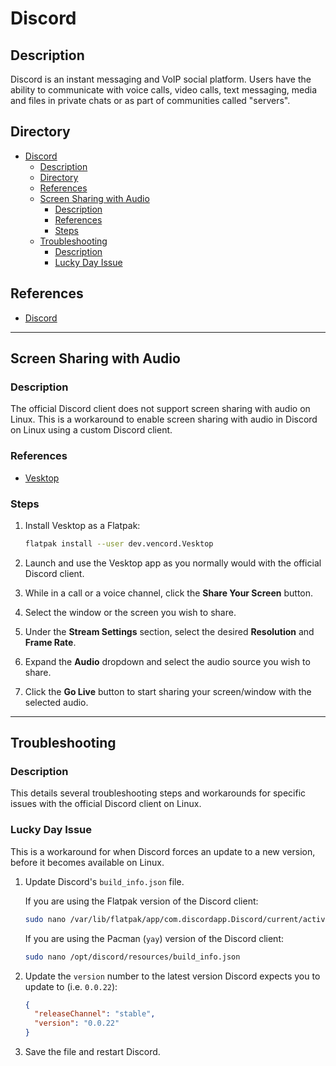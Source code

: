 # Discord

## Description

Discord is an instant messaging and VoIP social platform. Users have the ability to communicate with voice calls, video calls, text messaging, media and files in private chats or as part of communities called "servers".

## Directory

- [Discord](#discord)
  - [Description](#description)
  - [Directory](#directory)
  - [References](#references)
  - [Screen Sharing with Audio](#screen-sharing-with-audio)
    - [Description](#description-1)
    - [References](#references-1)
    - [Steps](#steps)
  - [Troubleshooting](#troubleshooting)
    - [Description](#description-2)
    - [Lucky Day Issue](#lucky-day-issue)

## References

- [Discord](https://discord.com)

---

## Screen Sharing with Audio

### Description

The official Discord client does not support screen sharing with audio on Linux. This is a workaround to enable screen sharing with audio in Discord on Linux using a custom Discord client.

### References

- [Vesktop](https://github.com/Vencord/Vesktop)

### Steps

1. Install Vesktop as a Flatpak:

    ```sh
    flatpak install --user dev.vencord.Vesktop
    ```

2. Launch and use the Vesktop app as you normally would with the official Discord client.

3. While in a call or a voice channel, click the **Share Your Screen** button.

4. Select the window or the screen you wish to share.

5. Under the **Stream Settings** section, select the desired **Resolution** and **Frame Rate**.

6. Expand the **Audio** dropdown and select the audio source you wish to share.

7. Click the **Go Live** button to start sharing your screen/window with the selected audio.

---

## Troubleshooting

### Description

This details several troubleshooting steps and workarounds for specific issues with the official Discord client on Linux.

### Lucky Day Issue

This is a workaround for when Discord forces an update to a new version, before it becomes available on Linux.

1. Update Discord's `build_info.json` file.

    If you are using the Flatpak version of the Discord client:

    ```sh
    sudo nano /var/lib/flatpak/app/com.discordapp.Discord/current/active/files/discord/resources/build_info.json
    ```

    If you are using the Pacman (`yay`) version of the Discord client:

    ```sh
    sudo nano /opt/discord/resources/build_info.json
    ```

2. Update the `version` number to the latest version Discord expects you to update to (i.e. `0.0.22`):

    ```json
    {
      "releaseChannel": "stable",
      "version": "0.0.22"
    }
    ```

3. Save the file and restart Discord.
